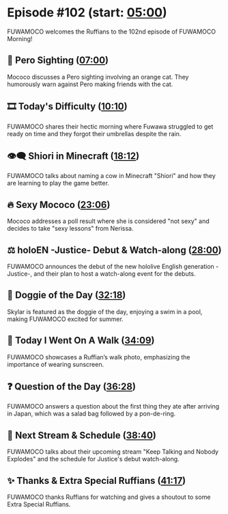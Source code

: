 # Episode #102 (start: [05:00](https://youtu.be/JxkXIozpz80?t=05m00s))

FUWAMOCO welcomes the Ruffians to the 102nd episode of FUWAMOCO Morning!

## 👀 Pero Sighting ([07:00](https://youtu.be/JxkXIozpz80?t=07m00s))

Mococo discusses a Pero sighting involving an orange cat. They humorously warn against Pero making friends with the cat.

## 🎞️ Today's Difficulty ([10:10](https://youtu.be/JxkXIozpz80?t=10m10s))

FUWAMOCO shares their hectic morning where Fuwawa struggled to get ready on time and they forgot their umbrellas despite the rain.

## 👁‍🗨 Shiori in Minecraft ([18:12](https://youtu.be/JxkXIozpz80?t=18m12s))

FUWAMOCO talks about naming a cow in Minecraft "Shiori" and how they are learning to play the game better.

## 🔥 Sexy Mococo ([23:06](https://youtu.be/JxkXIozpz80?t=23m06s))

Mococo addresses a poll result where she is considered "not sexy" and decides to take "sexy lessons" from Nerissa.

## ⚖️ holoEN -Justice- Debut & Watch-along ([28:00](https://youtu.be/JxkXIozpz80?t=28m00s))

FUWAMOCO announces the debut of the new hololive English generation -Justice-, and their plan to host a watch-along event for the debuts.

## 🐶 Doggie of the Day ([32:18](https://youtu.be/JxkXIozpz80?t=32m18s))

Skylar is featured as the doggie of the day, enjoying a swim in a pool, making FUWAMOCO excited for summer.

## 🚶 Today I Went On A Walk ([34:09](https://youtu.be/JxkXIozpz80?t=34m09s))

FUWAMOCO showcases a Ruffian’s walk photo, emphasizing the importance of wearing sunscreen.

## ❓ Question of the Day ([36:28](https://youtu.be/JxkXIozpz80?t=36m28s))

FUWAMOCO answers a question about the first thing they ate after arriving in Japan, which was a salad bag followed by a pon-de-ring.

## 📅 Next Stream & Schedule ([38:40](https://youtu.be/JxkXIozpz80?t=38m40s))

FUWAMOCO talks about their upcoming stream "Keep Talking and Nobody Explodes" and the schedule for Justice's debut watch-along.

## ✨ Thanks & Extra Special Ruffians ([41:17](https://youtu.be/JxkXIozpz80?t=41m17s))

FUWAMOCO thanks Ruffians for watching and gives a shoutout to some Extra Special Ruffians.
